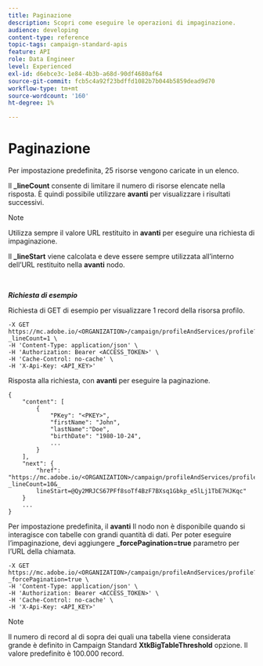 ```yaml
---
title: Paginazione
description: Scopri come eseguire le operazioni di impaginazione.
audience: developing
content-type: reference
topic-tags: campaign-standard-apis
feature: API
role: Data Engineer
level: Experienced
exl-id: d6ebce3c-1e84-4b3b-a68d-90df4680af64
source-git-commit: fcb5c4a92f23bdffd1082b7b044b5859dead9d70
workflow-type: tm+mt
source-wordcount: '160'
ht-degree: 1%

---
```


# Paginazione

Per impostazione predefinita, 25 risorse vengono caricate in un elenco.

Il **_lineCount** consente di limitare il numero di risorse elencate nella risposta.  È quindi possibile utilizzare **avanti** per visualizzare i risultati successivi.

>[!NOTE]
>
>Utilizza sempre il valore URL restituito in **avanti** per eseguire una richiesta di impaginazione.
>
>Il **_lineStart** viene calcolata e deve essere sempre utilizzata all’interno dell’URL restituito nella **avanti** nodo.

<br/>

***Richiesta di esempio***

Richiesta di GET di esempio per visualizzare 1 record della risorsa profilo.

```
-X GET https://mc.adobe.io/<ORGANIZATION>/campaign/profileAndServices/profile?_lineCount=1 \
-H 'Content-Type: application/json' \
-H 'Authorization: Bearer <ACCESS_TOKEN>' \
-H 'Cache-Control: no-cache' \
-H 'X-Api-Key: <API_KEY>'
```

Risposta alla richiesta, con **avanti** per eseguire la paginazione.

```
{
    "content": [
        {
            "PKey": "<PKEY>",
            "firstName": "John",
            "lastName":"Doe",
            "birthDate": "1980-10-24",
            ...
        }
    ],
    "next": {
        "href": "https://mc.adobe.io/<ORGANIZATION>/campaign/profileAndServices/profile/email?_lineCount=10&_
        lineStart=@Qy2MRJCS67PFf8soTf4BzF7BXsq1Gbkp_e5lLj1TbE7HJKqc"
    }
    ...
}
```

Per impostazione predefinita, il **avanti** Il nodo non è disponibile quando si interagisce con tabelle con grandi quantità di dati. Per poter eseguire l’impaginazione, devi aggiungere **_forcePagination=true** parametro per l’URL della chiamata.

```
-X GET https://mc.adobe.io/<ORGANIZATION>/campaign/profileAndServices/profile?_forcePagination=true \
-H 'Content-Type: application/json' \
-H 'Authorization: Bearer <ACCESS_TOKEN>' \
-H 'Cache-Control: no-cache' \
-H 'X-Api-Key: <API_KEY>'
```

>[!NOTE]
>
>Il numero di record al di sopra dei quali una tabella viene considerata grande è definito in Campaign Standard **XtkBigTableThreshold** opzione. Il valore predefinito è 100.000 record.
